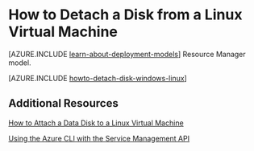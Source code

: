 <properties
	pageTitle="Detach a disk from a Linux VM | Microsoft Azure"
	description="Learn to detach a data disk from an Azure virtual machine created using the classic deployment model."
	services="virtual-machines-linux"
	documentationCenter=""
	authors="iainfoulds"
	manager="timlt"
	editor=""
	tags="azure-service-management"/>

<tags
	ms.service="virtual-machines-linux"
	ms.workload="infrastructure-services"
	ms.tgt_pltfrm="vm-linux"
	ms.devlang="na"
	ms.topic="article"
	ms.date="04/04/2016"
	ms.author="iainfou"/>

# How to Detach a Disk from a Linux Virtual Machine

[AZURE.INCLUDE [learn-about-deployment-models](../../includes/learn-about-deployment-models-classic-include.md)] Resource Manager model.


[AZURE.INCLUDE [howto-detach-disk-windows-linux](../../includes/howto-detach-disk-linux.md)]

## Additional Resources

[How to Attach a Data Disk to a Linux Virtual Machine](virtual-machines-linux-classic-attach-disk.md)

[Using the Azure CLI with the Service Management API](../virtual-machines-command-line-tools.md)
